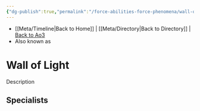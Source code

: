 ```yaml
---
{"dg-publish":true,"permalink":"/force-abilities-force-phenomena/wall-of-light/"}
---
```


- [[Meta/Timeline\|Back to Home]] | [[Meta/Directory\|Back to Directory]] | [Back to Ao3](https://archiveofourown.org/works/19334440/chapters/45992584)
- Also known as 

# Wall of Light
Description

**Specialists**
- 